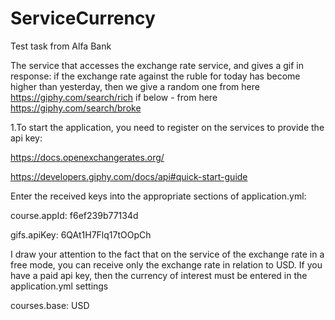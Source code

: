 # ServiceCurrency
Test task from Alfa Bank

The service that accesses the exchange rate service, and gives a gif in response:
if the exchange rate against the ruble for today has become higher than yesterday, then we give a random one from here https://giphy.com/search/rich 
if below - from here https://giphy.com/search/broke

1.To start the application, you need to register on the services to provide the api key:

https://docs.openexchangerates.org/

https://developers.giphy.com/docs/api#quick-start-guide

Enter the received keys into the appropriate sections of application.yml:

course.appId: f6ef239b77134d

gifs.apiKey: 6QAt1H7Flq17tOOpCh

I draw your attention to the fact that on the service of the exchange rate in a free mode, you can receive only the exchange rate in relation to USD.
If you have a paid api key, then the currency of interest must be entered in the application.yml settings

courses.base: USD

